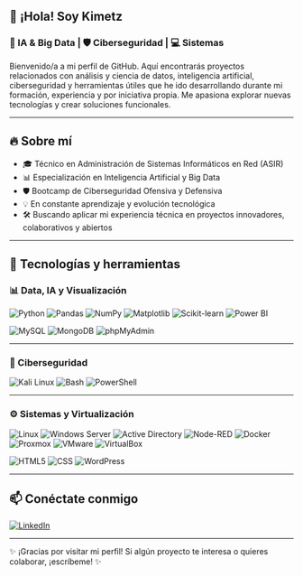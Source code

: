 ## 👋 ¡Hola! Soy Kimetz
### 🤖 IA & Big Data | 🛡️ Ciberseguridad | 💻 Sistemas

Bienvenido/a a mi perfil de GitHub. Aquí encontrarás proyectos relacionados con análisis y ciencia de datos, inteligencia artificial, ciberseguridad y herramientas útiles que he ido desarrollando durante mi formación, experiencia y por iniciativa propia. Me apasiona explorar nuevas tecnologías y crear soluciones funcionales.

---

## 🔥 Sobre mí
- 🎓 Técnico en Administración de Sistemas Informáticos en Red (ASIR)
- 📊 Especialización en Inteligencia Artificial y Big Data
- 🛡️ Bootcamp de Ciberseguridad Ofensiva y Defensiva
- 💡 En constante aprendizaje y evolución tecnológica
- 🛠️ Buscando aplicar mi experiencia técnica en proyectos innovadores, colaborativos y abiertos


---

## 🚀 Tecnologías y herramientas

### 📊 Data, IA y Visualización  
![Python](https://img.shields.io/badge/Python-3776AB?style=flat&logo=python&logoColor=white)
![Pandas](https://img.shields.io/badge/Pandas-150458?style=flat&logo=pandas)
![NumPy](https://img.shields.io/badge/NumPy-013243?style=flat&logo=numpy)
![Matplotlib](https://img.shields.io/badge/Matplotlib-2C5DAA?style=flat&logo=plotly&logoColor=white)
![Scikit-learn](https://img.shields.io/badge/Scikit--learn-005A9C?style=flat&logo=scikit-learn&logoColor=white)
![Power BI](https://img.shields.io/badge/Power_BI-000000?style=flat&logo=powerbi&logoColor=F2C811)

![MySQL](https://img.shields.io/badge/MySQL-4479A1?style=flat&logo=mysql&logoColor=white)
![MongoDB](https://img.shields.io/badge/MongoDB-47A248?style=flat&logo=mongodb&logoColor=white)
![phpMyAdmin](https://img.shields.io/badge/phpMyAdmin-6C78AF?style=flat&logo=php&logoColor=white)

---

### 🔐 Ciberseguridad  
![Kali Linux](https://img.shields.io/badge/Kali_Linux-557C94?style=flat&logo=kalilinux&logoColor=white)
![Bash](https://img.shields.io/badge/Bash-121011?style=flat&logo=gnubash&logoColor=white)
![PowerShell](https://img.shields.io/badge/PowerShell-2C5EA8?style=flat&logo=powershell&logoColor=white)

---

### ⚙️ Sistemas y Virtualización  
![Linux](https://img.shields.io/badge/Linux-FCC624?style=flat&logo=linux&logoColor=black)
![Windows Server](https://img.shields.io/badge/Windows%20Server-0078D6?style=flat&logo=windows&logoColor=white)
![Active Directory](https://img.shields.io/badge/Active%20Directory-003366?style=flat&logo=microsoft&logoColor=white)
![Node-RED](https://img.shields.io/badge/Node--RED-8F0000?style=flat)
![Docker](https://img.shields.io/badge/Docker-2496ED?style=flat&logo=docker&logoColor=white)
![Proxmox](https://img.shields.io/badge/Proxmox-000000?style=flat&logo=proxmox&logoColor=E57000)
![VMware](https://img.shields.io/badge/VMware-607078?style=flat&logo=vmware&logoColor=white)
![VirtualBox](https://img.shields.io/badge/VirtualBox-183A61?style=flat&logo=virtualbox&logoColor=white)

![HTML5](https://img.shields.io/badge/HTML5-E34F26?style=flat&logo=html5&logoColor=white)
![CSS](https://img.shields.io/badge/CSS-264DE4?style=flat&logo=css3&logoColor=white)
![WordPress](https://img.shields.io/badge/WordPress-21759B?style=flat&logo=wordpress&logoColor=white)

---

## 📫 Conéctate conmigo

[![LinkedIn](https://img.shields.io/badge/LinkedIn-0A66C2?style=flat&logo=linkedin&logoColor=white)](https://www.linkedin.com/in/kimetz-loro%C3%B1o-bengoa)

---

✨ ¡Gracias por visitar mi perfil! Si algún proyecto te interesa o quieres colaborar, ¡escríbeme! ✨
